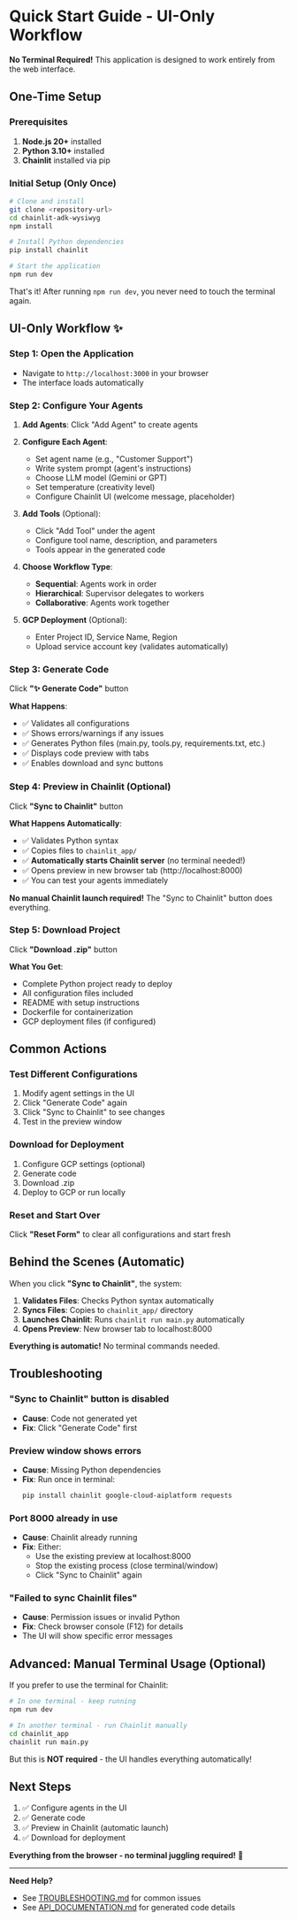 # Quick Start Guide - UI-Only Workflow

**No Terminal Required!** This application is designed to work entirely from the web interface.

## One-Time Setup

### Prerequisites
1. **Node.js 20+** installed
2. **Python 3.10+** installed
3. **Chainlit** installed via pip

### Initial Setup (Only Once)

```bash
# Clone and install
git clone <repository-url>
cd chainlit-adk-wysiwyg
npm install

# Install Python dependencies
pip install chainlit

# Start the application
npm run dev
```

That's it! After running `npm run dev`, you never need to touch the terminal again.

## UI-Only Workflow ✨

### Step 1: Open the Application
- Navigate to `http://localhost:3000` in your browser
- The interface loads automatically

### Step 2: Configure Your Agents
1. **Add Agents**: Click "Add Agent" to create agents
2. **Configure Each Agent**:
   - Set agent name (e.g., "Customer Support")
   - Write system prompt (agent's instructions)
   - Choose LLM model (Gemini or GPT)
   - Set temperature (creativity level)
   - Configure Chainlit UI (welcome message, placeholder)

3. **Add Tools** (Optional):
   - Click "Add Tool" under the agent
   - Configure tool name, description, and parameters
   - Tools appear in the generated code

4. **Choose Workflow Type**:
   - **Sequential**: Agents work in order
   - **Hierarchical**: Supervisor delegates to workers
   - **Collaborative**: Agents work together

5. **GCP Deployment** (Optional):
   - Enter Project ID, Service Name, Region
   - Upload service account key (validates automatically)

### Step 3: Generate Code
Click **"✨ Generate Code"** button

**What Happens**:
- ✅ Validates all configurations
- ✅ Shows errors/warnings if any issues
- ✅ Generates Python files (main.py, tools.py, requirements.txt, etc.)
- ✅ Displays code preview with tabs
- ✅ Enables download and sync buttons

### Step 4: Preview in Chainlit (Optional)
Click **"Sync to Chainlit"** button

**What Happens Automatically**:
- ✅ Validates Python syntax
- ✅ Copies files to `chainlit_app/`
- ✅ **Automatically starts Chainlit server** (no terminal needed!)
- ✅ Opens preview in new browser tab (http://localhost:8000)
- ✅ You can test your agents immediately

**No manual Chainlit launch required!** The "Sync to Chainlit" button does everything.

### Step 5: Download Project
Click **"Download .zip"** button

**What You Get**:
- Complete Python project ready to deploy
- All configuration files included
- README with setup instructions
- Dockerfile for containerization
- GCP deployment files (if configured)

## Common Actions

### Test Different Configurations
1. Modify agent settings in the UI
2. Click "Generate Code" again
3. Click "Sync to Chainlit" to see changes
4. Test in the preview window

### Download for Deployment
1. Configure GCP settings (optional)
2. Generate code
3. Download .zip
4. Deploy to GCP or run locally

### Reset and Start Over
Click **"Reset Form"** to clear all configurations and start fresh

## Behind the Scenes (Automatic)

When you click **"Sync to Chainlit"**, the system:

1. **Validates Files**: Checks Python syntax automatically
2. **Syncs Files**: Copies to `chainlit_app/` directory
3. **Launches Chainlit**: Runs `chainlit run main.py` automatically
4. **Opens Preview**: New browser tab to localhost:8000

**Everything is automatic!** No terminal commands needed.

## Troubleshooting

### "Sync to Chainlit" button is disabled
- **Cause**: Code not generated yet
- **Fix**: Click "Generate Code" first

### Preview window shows errors
- **Cause**: Missing Python dependencies
- **Fix**: Run once in terminal:
  ```bash
  pip install chainlit google-cloud-aiplatform requests
  ```

### Port 8000 already in use
- **Cause**: Chainlit already running
- **Fix**: Either:
  - Use the existing preview at localhost:8000
  - Stop the existing process (close terminal/window)
  - Click "Sync to Chainlit" again

### "Failed to sync Chainlit files"
- **Cause**: Permission issues or invalid Python
- **Fix**: Check browser console (F12) for details
- The UI will show specific error messages

## Advanced: Manual Terminal Usage (Optional)

If you prefer to use the terminal for Chainlit:

```bash
# In one terminal - keep running
npm run dev

# In another terminal - run Chainlit manually
cd chainlit_app
chainlit run main.py
```

But this is **NOT required** - the UI handles everything automatically!

## Next Steps

1. ✅ Configure agents in the UI
2. ✅ Generate code
3. ✅ Preview in Chainlit (automatic launch)
4. ✅ Download for deployment

**Everything from the browser - no terminal juggling required!** 🎉

---

**Need Help?**
- See [TROUBLESHOOTING.md](./TROUBLESHOOTING.md) for common issues
- See [API_DOCUMENTATION.md](./API_DOCUMENTATION.md) for generated code details
